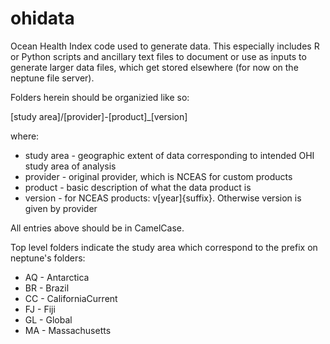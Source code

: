 ohidata
=======

Ocean Health Index code used to generate data. This especially includes R or Python scripts and ancillary text files to document or use as inputs to generate larger data files, which get stored elsewhere (for now on the neptune file server). 

Folders herein should be organizied like so:

  [study area]/[provider]-[product]_[version]

where:

 * study area - geographic extent of data corresponding to intended OHI study area of analysis 
 * provider - original provider, which is NCEAS for custom products
 * product - basic description of what the data product is
 * version - for NCEAS products: v[year]{suffix}. Otherwise version is given by provider

All entries above should be in CamelCase.

Top level folders indicate the study area which correspond to the prefix on neptune's folders:
 * AQ - Antarctica
 * BR - Brazil
 * CC - CaliforniaCurrent
 * FJ - Fiji
 * GL - Global
 * MA - Massachusetts
